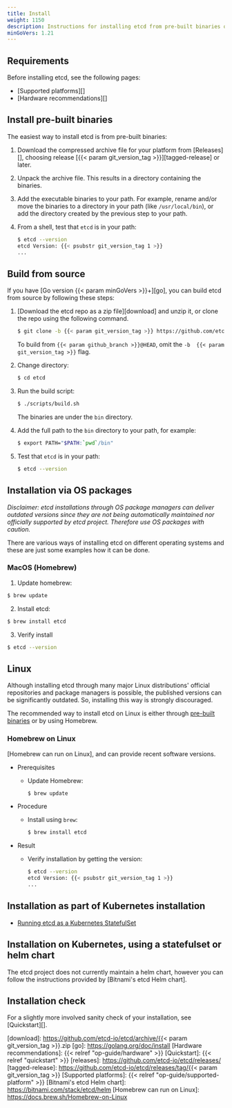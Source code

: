 ```yaml
---
title: Install
weight: 1150
description: Instructions for installing etcd from pre-built binaries or from source.
minGoVers: 1.21
---
```


## Requirements

Before installing etcd, see the following pages:

- [Supported platforms][]
- [Hardware recommendations][]

## Install pre-built binaries

The easiest way to install etcd is from pre-built binaries:

 1. Download the compressed archive file for your platform from [Releases][],
    choosing release [{{< param git_version_tag >}}][tagged-release] or later.
 2. Unpack the archive file. This results in a directory containing the binaries.
 3. Add the executable binaries to your path. For example, rename and/or move
    the binaries to a directory in your path (like `/usr/local/bin`), or add the
    directory created by the previous step to your path.
 4. From a shell, test that `etcd` is in your path:

    ```sh
    $ etcd --version
    etcd Version: {{< psubstr git_version_tag 1 >}}
    ...
    ```

## Build from source

If you have [Go version {{< param minGoVers >}}+][go], you can build etcd from
source by following these steps:

 1. [Download the etcd repo as a zip file][download] and unzip it, or clone the
    repo using the following command.

    ```sh
    $ git clone -b {{< param git_version_tag >}} https://github.com/etcd-io/etcd.git
    ```
    To build from `{{< param github_branch >}}@HEAD`, omit the `-b  {{< param
    git_version_tag >}}` flag.

 2. Change directory:

    ```sh
    $ cd etcd
    ```
 3. Run the build script:

    ```sh
    $ ./scripts/build.sh
    ```

    The binaries are under the `bin` directory.

 4. Add the full path to the `bin` directory to your path, for example:

    ```sh
    $ export PATH="$PATH:`pwd`/bin"
    ```

 5. Test that `etcd` is in your path:

    ```sh
    $ etcd --version
    ```

## Installation via OS packages
*Disclaimer: etcd installations through OS package managers can deliver outdated versions since they are not being automatically maintained nor officially supported by etcd project. Therefore use OS packages with caution.*

There are various ways of installing etcd on different operating systems and these are just some examples how it can be done.

### MacOS (Homebrew)

1. Update homebrew:
```sh
$ brew update
```

2. Install etcd:
```sh
$ brew install etcd
```

3. Verify install
```sh
$ etcd --version
```

## Linux

Although installing etcd through many major Linux distributions' official repositories and package managers is possible, the published versions can be significantly outdated. So, installing this way is strongly discouraged.

The recommended way to install etcd on Linux is either through [pre-built binaries](#install-pre-built-binaries) or by using Homebrew.

### Homebrew on Linux

[Homebrew can run on Linux], and can provide recent software versions.

- Prerequisites
  - Update Homebrew:

    ```sh
    $ brew update
    ```

- Procedure
  - Install using `brew`:

    ```sh
    $ brew install etcd
    ```

- Result
  - Verify installation by getting the version:

    ```sh
    $ etcd --version
    etcd Version: {{< psubstr git_version_tag 1 >}}
    ...
    ```

## Installation as part of Kubernetes installation

- [Running etcd as a Kubernetes StatefulSet](op-guide/kubernetes.md)

## Installation on Kubernetes, using a statefulset or helm chart

The etcd project does not currently maintain a helm chart, however you can follow the instructions provided by [Bitnami's etcd Helm chart].

## Installation check

For a slightly more involved sanity check of your installation, see
[Quickstart][].

[download]: https://github.com/etcd-io/etcd/archive/{{< param git_version_tag >}}.zip
[go]: https://golang.org/doc/install
[Hardware recommendations]: {{< relref "op-guide/hardware" >}}
[Quickstart]: {{< relref "quickstart" >}}
[releases]: https://github.com/etcd-io/etcd/releases/
[tagged-release]: https://github.com/etcd-io/etcd/releases/tag/{{< param git_version_tag >}}
[Supported platforms]: {{< relref "op-guide/supported-platform" >}}
[Bitnami's etcd Helm chart]: https://bitnami.com/stack/etcd/helm
[Homebrew can run on Linux]: <https://docs.brew.sh/Homebrew-on-Linux>
